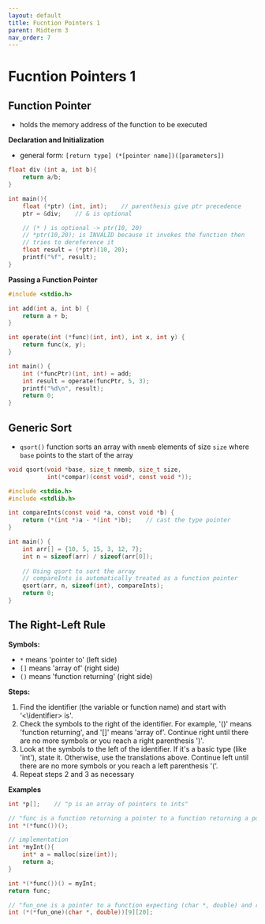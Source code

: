 ```yaml
---
layout: default
title: Fucntion Pointers 1
parent: Midterm 3
nav_order: 7
---
```

# Fucntion Pointers 1
## Function Pointer
- holds the memory address of the function to be executed

**Declaration and Initialization**
- general form: `[return type] (*[pointer name])([parameters])`

```c
float div (int a, int b){
	return a/b;
}

int main(){
	float (*ptr) (int, int);    // parenthesis give ptr precedence
	ptr = &div;    // & is optional

	// (* ) is optional -> ptr(10, 20)
	// *ptr(10,20); is INVALID because it invokes the function then
	// tries to dereference it
	float result = (*ptr)(10, 20);
	printf("%f", result);
}
```

**Passing a Function Pointer**

```c
#include <stdio.h>

int add(int a, int b) {
	return a + b;
}

int operate(int (*func)(int, int), int x, int y) {
	return func(x, y);
}

int main() {
	int (*funcPtr)(int, int) = add;
	int result = operate(funcPtr, 5, 3);
	printf("%d\n", result);
	return 0;
}
```

## Generic Sort
- `qsort()` function sorts an array with `nmemb` elements of size `size` where `base` points to the start of the array

```c
void qsort(void *base, size_t nmemb, size_t size,
		   int(*compar)(const void*, const void *)); 
```


```c
#include <stdio.h>
#include <stdlib.h>

int compareInts(const void *a, const void *b) {
	return (*(int *)a - *(int *)b);    // cast the type pointer
}

int main() {
	int arr[] = {10, 5, 15, 3, 12, 7};
	int n = sizeof(arr) / sizeof(arr[0]); 
	
	// Using qsort to sort the array
	// compareInts is automatically treated as a function pointer
	qsort(arr, n, sizeof(int), compareInts);
	return 0;
}
```

## The Right-Left Rule
**Symbols:**
- `*` means 'pointer to' (left side)
- `[]` means 'array of' (right side)
- `()` means 'function returning' (right side)

**Steps:**
1. Find the identifier (the variable or function name) and start with ‘<\identifier> is'.
2. Check the symbols to the right of the identifier. For example, '()' means 'function returning', and '[]' means 'array of'. Continue right until there are no more symbols or you reach a right parenthesis ')'.
3. Look at the symbols to the left of the identifier. If it's a basic type (like 'int'), state it. Otherwise, use the translations above. Continue left until there are no more symbols or you reach a left parenthesis '(‘. 
4. Repeat steps 2 and 3 as necessary

**Examples**

```c
int *p[];    // "p is an array of pointers to ints"

// "func is a function returning a pointer to a function returning a pointer to an int"
int *(*func())();

// implementation
int *myInt(){
	int* a = malloc(size(int));
	return a;
}

int *(*func())() = myInt;
return func;

// "fun_one is a pointer to a function expecting (char *, double) and returning pointer to array (size 9) of array (size 20) of int"
int (*(*fun_one)(char *, double))[9][20];

```
